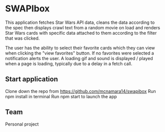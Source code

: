 # SWAPIbox
This application fetches Star Wars API data, cleans the data according to the spec then displays crawl text from a random movie on load and renders Star Wars cards with specific data attached to them according to the filter that was clicked. 

The user has the ability to select their favorite cards which they can view when clicking the "view favorites" button. If no favorites were selected a notification alerts the user. A loading gif and sound is displayed / played when a page is loading, typically due to a delay in a fetch call.

## Start application
Clone down the repo from https://github.com/mcnamara14/swapibox
Run npm install in terminal
Run npm start to launch the app

## Team
Personal project
